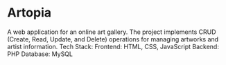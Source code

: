 # Artopia
 A web application for an online art gallery. The project implements CRUD (Create, Read, Update, and Delete) operations for managing artworks and artist information. Tech Stack: Frontend: HTML, CSS, JavaScript Backend: PHP Database: MySQL

